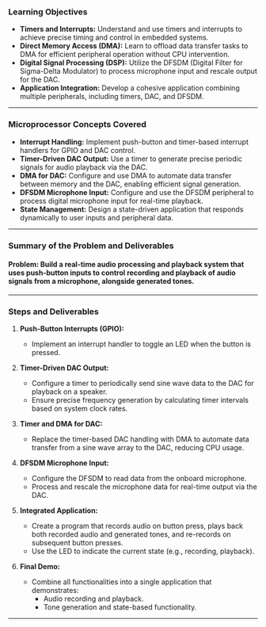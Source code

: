 ### **Learning Objectives**
- **Timers and Interrupts:** Understand and use timers and interrupts to achieve precise timing and control in embedded systems.  
- **Direct Memory Access (DMA):** Learn to offload data transfer tasks to DMA for efficient peripheral operation without CPU intervention.  
- **Digital Signal Processing (DSP):** Utilize the DFSDM (Digital Filter for Sigma-Delta Modulator) to process microphone input and rescale output for the DAC.  
- **Application Integration:** Develop a cohesive application combining multiple peripherals, including timers, DAC, and DFSDM.  

---

### **Microprocessor Concepts Covered**
- **Interrupt Handling:** Implement push-button and timer-based interrupt handlers for GPIO and DAC control.  
- **Timer-Driven DAC Output:** Use a timer to generate precise periodic signals for audio playback via the DAC.  
- **DMA for DAC:** Configure and use DMA to automate data transfer between memory and the DAC, enabling efficient signal generation.  
- **DFSDM Microphone Input:** Configure and use the DFSDM peripheral to process digital microphone input for real-time playback.  
- **State Management:** Design a state-driven application that responds dynamically to user inputs and peripheral data.  

---

### **Summary of the Problem and Deliverables**
#### **Problem:** Build a real-time audio processing and playback system that uses push-button inputs to control recording and playback of audio signals from a microphone, alongside generated tones.  

---

### **Steps and Deliverables**
1. **Push-Button Interrupts (GPIO):**  
   - Implement an interrupt handler to toggle an LED when the button is pressed.  

2. **Timer-Driven DAC Output:**  
   - Configure a timer to periodically send sine wave data to the DAC for playback on a speaker.  
   - Ensure precise frequency generation by calculating timer intervals based on system clock rates.  

3. **Timer and DMA for DAC:**  
   - Replace the timer-based DAC handling with DMA to automate data transfer from a sine wave array to the DAC, reducing CPU usage.  

4. **DFSDM Microphone Input:**  
   - Configure the DFSDM to read data from the onboard microphone.  
   - Process and rescale the microphone data for real-time output via the DAC.  

5. **Integrated Application:**  
   - Create a program that records audio on button press, plays back both recorded audio and generated tones, and re-records on subsequent button presses.  
   - Use the LED to indicate the current state (e.g., recording, playback).  

6. **Final Demo:**  
   - Combine all functionalities into a single application that demonstrates:  
     - Audio recording and playback.  
     - Tone generation and state-based functionality.  

---